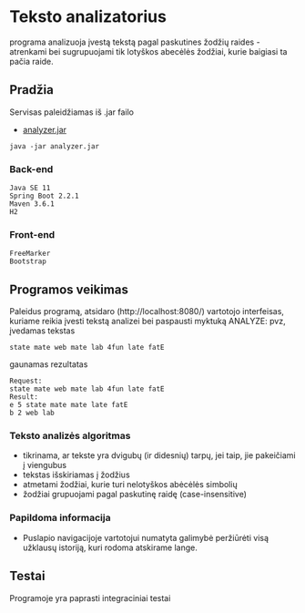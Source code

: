 # Teksto analizatorius

programa analizuoja įvestą tekstą pagal paskutines žodžių raides - atrenkami bei sugrupuojami tik lotyškos abecėlės žodžiai, kurie baigiasi ta pačia raide. 

## Pradžia

Servisas paleidžiamas iš .jar failo
* [analyzer.jar](https://) 
```
java -jar analyzer.jar
```

### Back-end
```
Java SE 11 
Spring Boot 2.2.1
Maven 3.6.1
H2
```
### Front-end
```
FreeMarker
Bootstrap
```

## Programos veikimas

Paleidus programą, atsidaro (http://localhost:8080/) vartotojo interfeisas, kuriame reikia įvesti tekstą analizei bei paspausti myktuką ANALYZE:
pvz, įvedamas tekstas
```
state mate web mate lab 4fun late fatE
```
gaunamas rezultatas
```
Request:
state mate web mate lab 4fun late fatE
Result:
e 5 state mate mate late fatE
b 2 web lab 
```
### Teksto analizės algoritmas
* tikrinama, ar tekste yra dvigubų (ir didesnių) tarpų, jei taip, jie pakeičiami į viengubus
* tekstas išskiriamas į žodžius
* atmetami žodžiai, kurie turi nelotyškos abėcėlės simbolių
* žodžiai grupuojami pagal paskutinę raidę (case-insensitive)

### Papildoma informacija

* Puslapio navigacijoje vartotojui numatyta galimybė peržiūrėti visą užklausų istoriją, kuri rodoma atskirame lange.

## Testai

Programoje yra paprasti integraciniai testai


